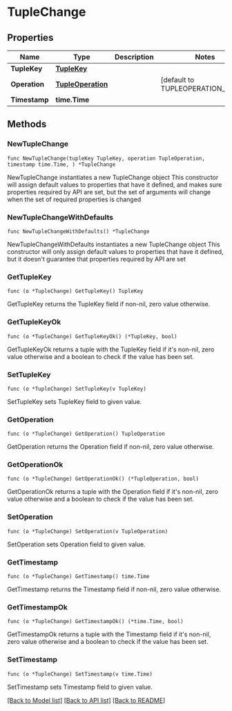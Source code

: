 # TupleChange

## Properties

Name | Type | Description | Notes
------------ | ------------- | ------------- | -------------
**TupleKey** | [**TupleKey**](TupleKey.md) |  | 
**Operation** | [**TupleOperation**](TupleOperation.md) |  | [default to TUPLEOPERATION_WRITE]
**Timestamp** | **time.Time** |  | 

## Methods

### NewTupleChange

`func NewTupleChange(tupleKey TupleKey, operation TupleOperation, timestamp time.Time, ) *TupleChange`

NewTupleChange instantiates a new TupleChange object
This constructor will assign default values to properties that have it defined,
and makes sure properties required by API are set, but the set of arguments
will change when the set of required properties is changed

### NewTupleChangeWithDefaults

`func NewTupleChangeWithDefaults() *TupleChange`

NewTupleChangeWithDefaults instantiates a new TupleChange object
This constructor will only assign default values to properties that have it defined,
but it doesn't guarantee that properties required by API are set

### GetTupleKey

`func (o *TupleChange) GetTupleKey() TupleKey`

GetTupleKey returns the TupleKey field if non-nil, zero value otherwise.

### GetTupleKeyOk

`func (o *TupleChange) GetTupleKeyOk() (*TupleKey, bool)`

GetTupleKeyOk returns a tuple with the TupleKey field if it's non-nil, zero value otherwise
and a boolean to check if the value has been set.

### SetTupleKey

`func (o *TupleChange) SetTupleKey(v TupleKey)`

SetTupleKey sets TupleKey field to given value.


### GetOperation

`func (o *TupleChange) GetOperation() TupleOperation`

GetOperation returns the Operation field if non-nil, zero value otherwise.

### GetOperationOk

`func (o *TupleChange) GetOperationOk() (*TupleOperation, bool)`

GetOperationOk returns a tuple with the Operation field if it's non-nil, zero value otherwise
and a boolean to check if the value has been set.

### SetOperation

`func (o *TupleChange) SetOperation(v TupleOperation)`

SetOperation sets Operation field to given value.


### GetTimestamp

`func (o *TupleChange) GetTimestamp() time.Time`

GetTimestamp returns the Timestamp field if non-nil, zero value otherwise.

### GetTimestampOk

`func (o *TupleChange) GetTimestampOk() (*time.Time, bool)`

GetTimestampOk returns a tuple with the Timestamp field if it's non-nil, zero value otherwise
and a boolean to check if the value has been set.

### SetTimestamp

`func (o *TupleChange) SetTimestamp(v time.Time)`

SetTimestamp sets Timestamp field to given value.



[[Back to Model list]](../README.md#documentation-for-models) [[Back to API list]](../README.md#documentation-for-api-endpoints) [[Back to README]](../README.md)


